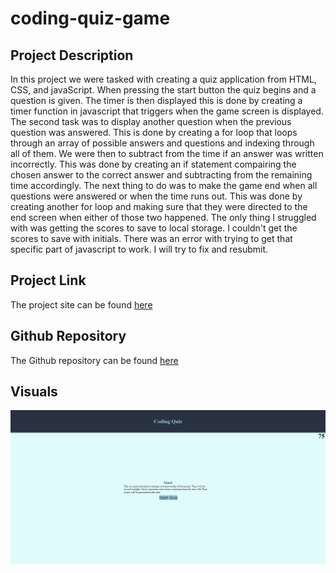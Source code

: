 # coding-quiz-game

## Project Description

In this project we were tasked with creating a quiz application from HTML, CSS, and javaScript. When pressing the start button the quiz begins and a question is given. The timer is then displayed this is done by creating a timer function in javascript that triggers when the game screen is displayed. The second task was to display another question when the previous question was answered. This is done by creating a for loop that loops through an array of possible answers and questions and indexing through all of them. We were then to subtract from the time if an answer was written incorrectly. This was done by creating an if statement compairing the chosen answer to the correct answer and subtracting from the remaining time accordingly. The next thing to do was to make the game end when all questions were answered or when the time runs out. This was done by creating another for loop and making sure that they were directed to the end screen when either of those two happened. The only thing I struggled with was getting the scores to save to local storage. I couldn't get the scores to save with initials. There was an error with trying to get that specific part of javascript to work. I will try to fix and resubmit.

## Project Link
The project site can be found [here](https://choyle-01.github.io/coding-quiz-game/)

## Github Repository
The Github repository can be found [here](https://github.com/choyle-01/coding-quiz-game)

## Visuals
![photo of finished website](./assets/Coding-Quiz.png)